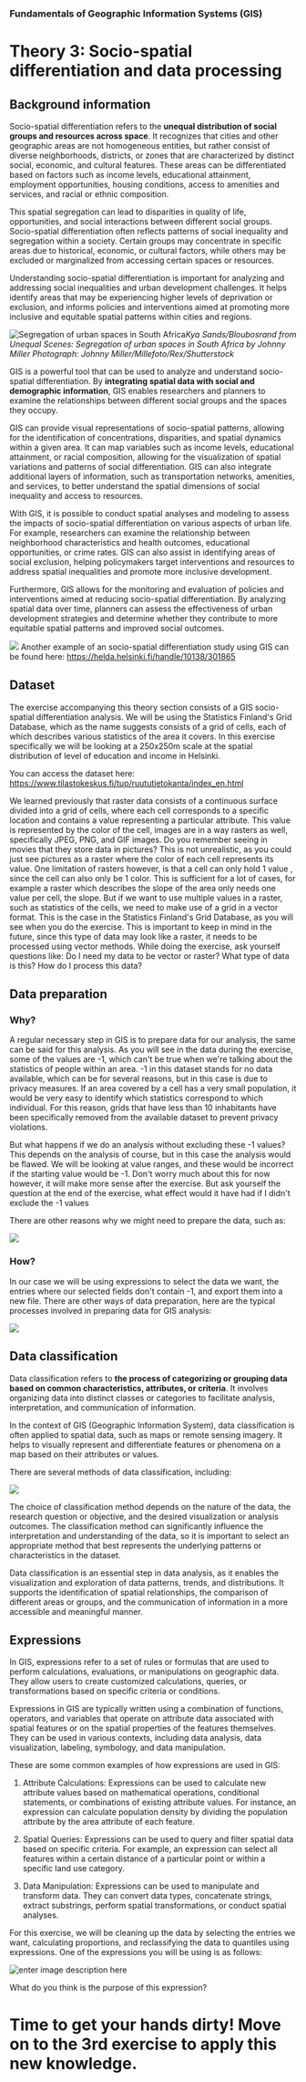 ### Fundamentals of Geographic Information Systems (GIS)

# Theory 3: Socio-spatial differentiation and data processing

## Background information
Socio-spatial differentiation refers to the **unequal distribution of social groups and resources across space**. It recognizes that cities and other geographic areas are not homogeneous entities, but rather consist of diverse neighborhoods, districts, or zones that are characterized by distinct social, economic, and cultural features. These areas can be differentiated based on factors such as income levels, educational attainment, employment opportunities, housing conditions, access to amenities and services, and racial or ethnic composition.

This spatial segregation can lead to disparities in quality of life, opportunities, and social interactions between different social groups. Socio-spatial differentiation often reflects patterns of social inequality and segregation within a society. Certain groups may concentrate in specific areas due to historical, economic, or cultural factors, while others may be excluded or marginalized from accessing certain spaces or resources.

Understanding socio-spatial differentiation is important for analyzing and addressing social inequalities and urban development challenges. It helps identify areas that may be experiencing higher levels of deprivation or exclusion, and informs policies and interventions aimed at promoting more inclusive and equitable spatial patterns within cities and regions.

![Segregation of urban spaces in South Africa](https://i.guim.co.uk/img/media/2f4f21ad8cfc3328301f1f250c322dc60977e9fc/0_0_3984_2232/master/3984.jpg?width=1900&quality=85&auto=format&fit=max&s=8806dda696925420d60bc36b1a138263)*Kya Sands/Bloubosrand from Unequal Scenes: Segregation of urban spaces in South Africa by Johnny Miller Photograph: Johnny Miller/Millefoto/Rex/Shutterstock*

GIS is a powerful tool that can be used to analyze and understand socio-spatial differentiation. By **integrating spatial data with social and demographic information**, GIS enables researchers and planners to examine the relationships between different social groups and the spaces they occupy.

GIS can provide visual representations of socio-spatial patterns, allowing for the identification of concentrations, disparities, and spatial dynamics within a given area. It can map variables such as income levels, educational attainment, or racial composition, allowing for the visualization of spatial variations and patterns of social differentiation. GIS can also integrate additional layers of information, such as transportation networks, amenities, and services, to better understand the spatial dimensions of social inequality and access to resources.

With GIS, it is possible to conduct spatial analyses and modeling to assess the impacts of socio-spatial differentiation on various aspects of urban life. For example, researchers can examine the relationship between neighborhood characteristics and health outcomes, educational opportunities, or crime rates. GIS can also assist in identifying areas of social exclusion, helping policymakers target interventions and resources to address spatial inequalities and promote more inclusive development.

Furthermore, GIS allows for the monitoring and evaluation of policies and interventions aimed at reducing socio-spatial differentiation. By analyzing spatial data over time, planners can assess the effectiveness of urban development strategies and determine whether they contribute to more equitable spatial patterns and improved social outcomes.

![](https://raw.githubusercontent.com/rowan8k/fundamentals-of-gis/master/Assets/3_Theory/3_Theory_socio-spatial_differentiation_analysis_example.png)
Another example of an socio-spatial differentiation study using GIS can be found here: https://helda.helsinki.fi/handle/10138/301865

## Dataset
The exercise accompanying this theory section consists of a GIS socio-spatial differentiation analysis. We will be using the Statistics Finland's Grid Database, which as the name suggests consists of a grid of cells, each of which describes various statistics of the area it covers. In this exercise specifically we will be looking at a 250x250m scale at the spatial distribution of level of education and income in Helsinki. 

You can access the dataset here: https://www.tilastokeskus.fi/tup/ruututietokanta/index_en.html

We learned previously that raster data consists of a continuous surface divided into a grid of cells, where each cell corresponds to a specific location and contains a value representing a particular attribute. This value is represented by the color of the cell, images are in a way rasters as well, specifically JPEG, PNG, and GIF images. Do you remember seeing in movies that they store data in pictures? This is not unrealistic, as you could just see pictures as a raster where the color of each cell represents its value. One limitation of rasters however, is that a cell can only hold 1 value , since the cell can also only be 1 color. This is sufficient for a lot of cases, for example a raster which describes the slope of the area only needs one value per cell, the slope. But if we want to use multiple values in a raster, such as statistics of the cells, we need to make use of a grid in a vector format. This is the case in the Statistics Finland's Grid Database, as you will see when you do the exercise. This is important to keep in mind in the future, since this type of data may look like a raster, it needs to be processed using vector methods. While doing the exercise, ask yourself questions like: Do I need my data to be vector or raster? What type of data is this? How do I process this data? 

## Data preparation

### Why?
A regular necessary step in GIS is to prepare data for our analysis, the same can be said for this analysis. As you will see in the data during the exercise, some of the values are -1, which can't be true when we're talking about the statistics of people within an area. -1 in this dataset stands for no data available, which can be for several reasons, but in this case is due to privacy measures. If an area covered by a cell has a very small population, it would be very easy to identify which statistics correspond to which individual. For this reason, grids that have less than 10 inhabitants have been specifically removed from the available dataset to prevent privacy violations. 

But what happens if we do an analysis without excluding these -1 values? This depends on the analysis of course, but in this case the analysis would be flawed. We will be looking at value ranges, and these would be incorrect if the starting value would be -1. Don't worry much about this for now however, it will make more sense after the exercise.  But ask yourself the question at the end of the exercise, what effect would it have had if I didn't exclude the -1 values

There are other reasons why we might need to prepare the data, such as: 

![](https://raw.githubusercontent.com/rowan8k/fundamentals-of-gis/master/Assets/3_Theory/3_Theory_data_preperation_reasons.drawio.png)

### How? 

In our case we will be using expressions to select the data we want, the entries where our selected fields don't contain -1, and export them into a new file. There are other ways of data preparation, here are the typical processes involved in preparing data for GIS analysis: 

![](https://raw.githubusercontent.com/rowan8k/fundamentals-of-gis/master/Assets/3_Theory/3_Theory_data_preperation_methods.drawio.png)

## Data classification 
Data classification refers to **the process of categorizing or grouping data based on common characteristics, attributes, or criteria**. It involves organizing data into distinct classes or categories to facilitate analysis, interpretation, and communication of information.

In the context of GIS (Geographic Information System), data classification is often applied to spatial data, such as maps or remote sensing imagery. It helps to visually represent and differentiate features or phenomena on a map based on their attributes or values.

There are several methods of data classification, including:

![](https://raw.githubusercontent.com/rowan8k/fundamentals-of-gis/master/Assets/3_Theory/3_Theory_data_classification_v2.drawio.png)

The choice of classification method depends on the nature of the data, the research question or objective, and the desired visualization or analysis outcomes. The classification method can significantly influence the interpretation and understanding of the data, so it is important to select an appropriate method that best represents the underlying patterns or characteristics in the dataset.

Data classification is an essential step in data analysis, as it enables the visualization and exploration of data patterns, trends, and distributions. It supports the identification of spatial relationships, the comparison of different areas or groups, and the communication of information in a more accessible and meaningful manner.


## Expressions

In GIS, expressions refer to a set of rules or formulas that are used to perform calculations, evaluations, or manipulations on geographic data. They allow users to create customized calculations, queries, or transformations based on specific criteria or conditions.

Expressions in GIS are typically written using a combination of functions, operators, and variables that operate on attribute data associated with spatial features or on the spatial properties of the features themselves. They can be used in various contexts, including data analysis, data visualization, labeling, symbology, and data manipulation.

These are some common examples of how expressions are used in GIS:

1.  Attribute Calculations: Expressions can be used to calculate new attribute values based on mathematical operations, conditional statements, or combinations of existing attribute values. For instance, an expression can calculate population density by dividing the population attribute by the area attribute of each feature.
    
2.  Spatial Queries: Expressions can be used to query and filter spatial data based on specific criteria. For example, an expression can select all features within a certain distance of a particular point or within a specific land use category.
    
3.  Data Manipulation: Expressions can be used to manipulate and transform data. They can convert data types, concatenate strings, extract substrings, perform spatial transformations, or conduct spatial analyses.

For this exercise, we will be cleaning up the data by selecting the entries we want, calculating proportions, and reclassifying the data to quantiles using expressions. One of the expressions you will be using is as follows:

![enter image description here](https://raw.githubusercontent.com/rowan8k/fundamentals-of-gis/master/Assets/3_Exercise/3_Exercise_reclassification.png)

What do you think is the purpose of this expression?


# Time to get your hands dirty! Move on to the 3rd exercise to apply this new knowledge.


<!--stackedit_data:
eyJkaXNjdXNzaW9ucyI6eyI1c1JndzZETlBmYkJJY2ZpIjp7In
RleHQiOiItIEV4YW1wbGUgcGljdHVyZSBvZiBHSVMgYW5hbHlz
aXMiLCJzdGFydCI6Mzc0NCwiZW5kIjozNTk1fSwieHU1SmE5bX
g4VFZDcU9LSSI6eyJ0ZXh0IjoiV2UgbGVhcm5lZCBwcmV2aW91
c2x5IHRoYXQgcmFzdGVyIGRhdGEgY29uc2lzdHMgb2YgYSBjb2
50aW51b3VzIHN1cmZhY2UgZGl2aWRlZOKApiIsInN0YXJ0Ijo0
NDE1LCJlbmQiOjU3Mjd9LCJKTDA4Wk85bWQxZ3Z0bTU1Ijp7In
RleHQiOiJZb3UgY2FuIGFjY2VzcyB0aGUgZGF0YXNldCBoZXJl
OiBodHRwczovL3d3dy50aWxhc3Rva2Vza3VzLmZpL3R1cC9ydX
V0dXRpZXRva2Fu4oCmIiwic3RhcnQiOjQzMTgsImVuZCI6NDQx
M30sImtYZVFlV1dEY240ako2czQiOnsidGV4dCI6IjEgdmFsdW
UiLCJzdGFydCI6NTAwNSwiZW5kIjo1MDEyfX0sImNvbW1lbnRz
Ijp7ImZMQ0hmczBWZHd4MXFEVVciOnsiZGlzY3Vzc2lvbklkIj
oiNXNSZ3c2RE5QZmJCSWNmaSIsInN1YiI6ImdoOjQwMzA0Nzg4
IiwidGV4dCI6IkFkZCBwaWN0dXJlIiwiY3JlYXRlZCI6MTY4Nj
YzNjc3MjU5MH0sIlU5a3h4eVBRMTZQUTVWd3ciOnsiZGlzY3Vz
c2lvbklkIjoieHU1SmE5bXg4VFZDcU9LSSIsInN1YiI6ImdoOj
QwMzA0Nzg4IiwidGV4dCI6IkNoZWNrIGZvciBhY2N1cmFjeSIs
ImNyZWF0ZWQiOjE2ODY2MzgyNjU2MDF9LCJGazFpRjk1bTcyYj
BiYkNsIjp7ImRpc2N1c3Npb25JZCI6IkpMMDhaTzltZDFndnRt
NTUiLCJzdWIiOiJnaDo0MDMwNDc4OCIsInRleHQiOiJDaGVjay
BpZiBvcGVuIiwiY3JlYXRlZCI6MTY4NjYzODQzMzkyMX0sIlBj
YnVya2pGSDl3VVA2U1giOnsiZGlzY3Vzc2lvbklkIjoia1hlUW
VXV0RjbjRqSjZzNCIsInN1YiI6ImdoOjIyMTY4MTU3IiwidGV4
dCI6ImNoZWNrIC0gaSBndWVzcyBhbiByZ2IgY291bGQgYmUgdG
hyZWUgdmFsdWVzLCBkaWZmZXJlbnQgYmFuZHMgaW4gc2F0ZWxs
aXRlIGltYWdlcnkuIiwiY3JlYXRlZCI6MTY4NjczMjMxMzYwNH
0sInRSUFZnNDEwM3JaYmpYaTEiOnsiZGlzY3Vzc2lvbklkIjoi
NXNSZ3c2RE5QZmJCSWNmaSIsInN1YiI6ImdoOjQwMzA0Nzg4Ii
widGV4dCI6IkFkZCByZWZlcmVuY2UiLCJjcmVhdGVkIjoxNjg3
MDcwNjk2ODIyfX0sImhpc3RvcnkiOlstODQ5NDIyNDEzLDE1MT
QzODE5MDYsMjA4OTQ4NDg2OSw3NjgzODU2MDgsNTU3NDcwMjEs
LTkyMDkwMzgxMCwyNDM4NzM4MTQsOTY4OTMxMzU1LC0xNjMyOT
UyNDE2LC0xMjM0NzMyMTI1LC0xMzUxNzE3NTE3LC01NzMyNDgx
NDMsMTQ0NDM4MTEyNSwxODE5NjE3NzAwLDIwODM5OTM5ODYsLT
E3NTQ4NTE3MywxMzMyMzc0OTQ4LC0xNzA1MjU4OTI3LC0xNTQz
NTA1MDE1XX0=
-->